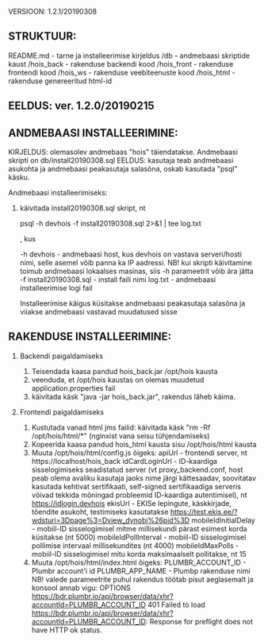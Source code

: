VERSIOON:  1.2.1/20190308

STRUKTUUR:
------------------------------------------------------
README.md - tarne ja installeerimise kirjeldus
/db - andmebaasi skriptide kaust
/hois_back - rakenduse backendi kood
/hois_front - rakenduse frontendi kood
/hois_ws - rakenduse veebiteenuste kood
/hois_html - rakenduse genereeritud html-id


EELDUS: ver. 1.2.0/20190215
------------------------------------------------------

ANDMEBAASI INSTALLEERIMINE:
------------------------------------------------------

KIRJELDUS: olemasolev andmebaas "hois" täiendatakse. Andmebaasi skripti on db/install20190308.sql
EELDUS: kasutaja teab andmebaasi asukohta ja andmebaasi peakasutaja salasõna, oskab kasutada "psql" käsku.

Andmebaasi installeerimiseks:
1. käivitada install20190308.sql skript, nt
   
   psql -h devhois -f install20190308.sql 2>&1 | tee log.txt
   
   , kus
   
   -h devhois - andmebaasi host, kus devhois on vastava serveri/hosti nimi, selle asemel võib panna ka IP aadressi. NB! kui skripti käivitamine toimub andmebaasi lokaalses masinas, siis -h parameetrit võib ära jätta
   -f install20190308.sql - install faili nimi
   log.txt - andmebaasi installeerimise logi fail
   
   Installeerimise käigus küsitakse andmebaasi peakasutaja salasõna ja viiakse andmebaasi vastavad muudatused sisse



RAKENDUSE INSTALLEERIMINE:
------------------------------------------------------
1. Backendi paigaldamiseks
	1. Teisendada kaasa pandud hois_back.jar /opt/hois kausta
	2. veenduda, et /opt/hois kaustas on olemas muudetud application.properties fail	
	3. käivitada käsk "java -jar hois_back.jar", rakendus läheb käima.
	
2. Frontendi paigaldamiseks
	1. Kustutada vanad html jms failid: käivitada käsk "rm -Rf /opt/hois/html/*" (nginxist vana seisu tühjendamiseks)
	2. Kopeerida kaasa pandud hois_html kausta sisu /opt/hois/html kausta
	3. Muuta /opt/hois/html/config.js õigeks:
		apiUrl - frontendi server, nt https://localhost/hois_back
		idCardLoginUrl - ID-kaardiga sisselogimiseks seadistatud server (vt proxy_backend.conf, host peab olema avaliku kasutaja jaoks nime järgi kättesaadav, soovitatav kasutada kehtivat sertifikaati, self-signed sertifikaadiga serveris võivad tekkida mõningad probleemid ID-kaardiga autentimisel), nt https://idlogin.devhois
		ekisUrl - EKISe lepingute, käskkirjade, tõendite asukoht, testimiseks kasutatakse https://test.ekis.ee/?wdsturi=3Dpage%3=Dview_dynobj%26pid%3D
		mobileIdInitialDelay - mobiil-ID sisselogimisel mitme millisekundi pärast esimest korda küsitakse (nt 5000)
		mobileIdPollInterval - mobiil-ID sisselogimisel pollimise intervaal millisekundites (nt 4000)
		mobileIdMaxPolls - mobiil-ID sisselogimisel mitu korda maksimaalselt pollitakse, nt 15
	4. Muuta /opt/hois/html/index.html õigeks:
		PLUMBR_ACCOUNT_ID  - Plumbr account'i id
		PLUMBR_APP_NAME - Plumbp rakenduse nimi
	NB! valede parameetrite puhul rakendus töötab pisut aeglasemalt ja konsool annab vigu:
		OPTIONS https://bdr.plumbr.io/api/browser/data/xhr?accountId=PLUMBR_ACCOUNT_ID 401
		Failed to load https://bdr.plumbr.io/api/browser/data/xhr?accountId=PLUMBR_ACCOUNT_ID: Response for preflight does not have HTTP ok status.
		